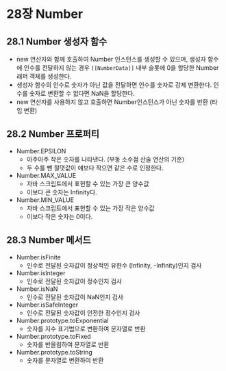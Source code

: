 # 28장 Number

## 28.1 Number 생성자 함수

- new 연산자와 함께 호출하여 Number 인스턴스를 생성할 수 있으며, 생성자 함수에 인수를 전달하지 않는 경우 `[[NumberData]]` 내부 슬롯에 0을 할당한 Number 래퍼 객체를 생성한다.
- 생성자 함수의 인수로 숫자가 아닌 값을 전달하면 인수를 숫자로 강제 변환한다. 인수를 숫자로 변환할 수 없다면 NaN을 할당한다.
- new 연산자를 사용하지 않고 호출하면 Number인스턴스가 아닌 숫자를 반환 (타입 변환)

## 28.2 Number 프로퍼티

- Number.EPSILON
    - 아주아주 작은 숫자를 나타낸다. (부동 소수점 산술 연산의 기준)
    - 두 수를 뺀 절댓값이 얘보다 작으면 같은 수로 인정한다.
- Number.MAX_VALUE
    - 자바 스크립트에서 표현할 수 있는 가장 큰 양수값
    - 이보다 큰 숫자는 Infinity다.
- Number.MIN_VALUE
    - 자바 스크립트에서 표현할 수 있는 가장 작은 양수값
    - 이보다 작은 숫자는 0이다.

## 28.3 Number 메서드

- Number.isFinite
    - 인수로 전달된 숫자값이 정상적인 유한수 (Infinity, -Infinity)인지 검사
- Number.isInteger
    - 인수로 전달된 숫자값이 정수인지 검사
- Number.isNaN
    - 인수로 전달된 숫자값이 NaN인지 검사
- Number.isSafeInteger
    - 인수로 전달된 숫자값이 안전한 정수인지 검사
- Number.prototype.toExponential
    - 숫자를 지수 표기법으로 변환하여 문자열로 반환
- Number.prototype.toFixed
    - 숫자를 반올림하여 문자열로 반환
- Number.prototype.toString
    - 숫자를 문자열로 변환하여 반환